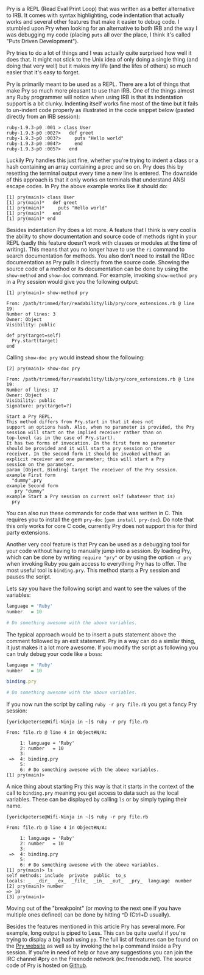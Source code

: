 Pry is a REPL (Read Eval Print Loop) that was written as a better alternative to
IRB. It comes with syntax highlighting, code indentation that actually works and
several other features that make it easier to debug code. I stumbled upon Pry
when looking for an alternative to both IRB and the way I was debugging my code
(placing ``puts`` all over the place, I think it's called "Puts Driven
Development").

Pry tries to do a lot of things and I was actually quite surprised how well it
does that. It might not stick to the Unix idea of only doing a single thing (and
doing that very well) but it makes my life (and the lifes of others) so much
easier that it's easy to forget.

Pry is primarily meant to be used as a REPL. There are a lot of things that make
Pry so much more pleasant to use than IRB. One of the things almost any Ruby
programmer will notice when using IRB is that its indentation support is a bit
clunky. Indenting itself works fine most of the time but it fails to un-indent
code properly as illustrated in the code snippet below (pasted directly from an
IRB session):

    ruby-1.9.3-p0 :001 > class User
    ruby-1.9.3-p0 :002?>   def greet
    ruby-1.9.3-p0 :003?>     puts "Hello world"
    ruby-1.9.3-p0 :004?>     end
    ruby-1.9.3-p0 :005?>   end

Luckily Pry handles this just fine, whether you're trying to indent a class or a
hash containing an array containing a proc and so on. Pry does this by resetting
the terminal output every time a new line is entered. The downside of this
approach is that it only works on terminals that understand ANSI escape codes.
In Pry the above example works like it should do:

    [1] pry(main)> class User
    [1] pry(main)*   def greet
    [1] pry(main)*     puts "Hello world"
    [1] pry(main)*   end
    [1] pry(main)* end

Besides indentation Pry does a lot more. A feature that I think is very cool is
the ability to show documentation and source code of methods right in your REPL
(sadly this feature doesn't work with classes or modules at the time of
writing). This means that you no longer have to use the ``ri`` command to search
documentation for methods. You also don't need to install the RDoc documentation
as Pry pulls it directly from the source code. Showing the source code of a
method or its documentation can be done by using the ``show-method`` and
``show-doc`` command. For example, invoking ``show-method pry`` in a Pry session
would give you the following output:

    [1] pry(main)> show-method pry

    From: /path/trimmed/for/readability/lib/pry/core_extensions.rb @ line 19:
    Number of lines: 3
    Owner: Object
    Visibility: public

    def pry(target=self)
      Pry.start(target)
    end

Calling ``show-doc pry`` would instead show the following:

    [2] pry(main)> show-doc pry

    From: /path/trimmed/for/readability/lib/pry/core_extensions.rb @ line 19:
    Number of lines: 17
    Owner: Object
    Visibility: public
    Signature: pry(target=?)

    Start a Pry REPL.
    This method differs from Pry.start in that it does not
    support an options hash. Also, when no parameter is provided, the Pry
    session will start on the implied receiver rather than on
    top-level (as in the case of Pry.start).
    It has two forms of invocation. In the first form no parameter
    should be provided and it will start a pry session on the
    receiver. In the second form it should be invoked without an
    explicit receiver and one parameter; this will start a Pry
    session on the parameter.
    param [Object, Binding] target The receiver of the Pry session.
    example First form
      "dummy".pry
    example Second form
       pry "dummy"
    example Start a Pry session on current self (whatever that is)
      pry

You can also run these commands for code that was written in C. This requires
you to install the gem ``pry-doc`` (``gem install pry-doc``). Do note that this
only works for core C code, currently Pry does not support this for third party
extensions.

Another very cool feature is that Pry can be used as a debugging tool for your
code without having to manually jump into a session. By loading Pry, which can
be done by writing ``require "pry"`` or by using the option ``-r pry`` when
invoking Ruby you gain access to everything Pry has to offer. The most useful
tool is ``binding.pry``. This method starts a Pry session and pauses the script.

Lets say you have the following script and want to see the values of the
variables:

```ruby
language = 'Ruby'
number   = 10

# Do something awesome with the above variables.
```

The typical approach would be to insert a puts statement above the comment
followed by an exit statement. Pry in a way can do a similar thing, it just
makes it a lot more awesome. If you modify the script as following you can truly
debug your code like a boss:

```ruby
language = 'Ruby'
number   = 10

binding.pry

# Do something awesome with the above variables.
```

If you now run the script by calling ``ruby -r pry file.rb`` you get a fancy Pry
session:

    [yorickpeterse@Wifi-Ninja in ~]$ ruby -r pry file.rb

    From: file.rb @ line 4 in Object#N/A:

         1: language = 'Ruby'
         2: number   = 10
         3:
     =>  4: binding.pry
         5:
         6: # Do something awesome with the above variables.
    [1] pry(main)>

A nice thing about starting Pry this way is that it starts in the context of the
call to ``binding.pry`` meaning you get access to data such as the local
variables. These can be displayed by calling ``ls`` or by simply typing their
name.

    [yorickpeterse@Wifi-Ninja in ~]$ ruby -r pry file.rb

    From: file.rb @ line 4 in Object#N/A:

         1: language = 'Ruby'
         2: number   = 10
         3:
     =>  4: binding.pry
         5:
         6: # Do something awesome with the above variables.
    [1] pry(main)> ls
    self methods: include  private  public  to_s
    locals: _  _dir_  _ex_  _file_  _in_  _out_  _pry_  language  number
    [2] pry(main)> number
    => 10
    [3] pry(main)>

Moving out of the "breakpoint" (or moving to the next one if you have multiple
ones defined) can be done by hitting ^D (Ctrl+D usually).

Besides the features mentioned in this article Pry has several more. For
example, long output is piped to Less. This can be quite useful if you're trying
to display a big hash using ``pp``. The full list of features can be found on
the [Pry website][pry website] as well as by invoking the ``help`` command
inside a Pry session. If you're in need of help or have any suggestions you can
join the IRC channel \#pry on the Freenode network (irc.freenode.net).  The
source code of Pry is hosted on [Github][pry github].

[pry website]: http://pry.github.com/
[pry github]: http://github.com/pry/pry
